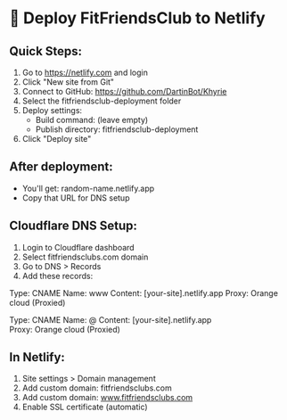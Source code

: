 # 🚀 Deploy FitFriendsClub to Netlify

## Quick Steps:
1. Go to https://netlify.com and login
2. Click "New site from Git"  
3. Connect to GitHub: https://github.com/DartinBot/Khyrie
4. Select the fitfriendsclub-deployment folder
5. Deploy settings:
   - Build command: (leave empty)
   - Publish directory: fitfriendsclub-deployment
6. Click "Deploy site"

## After deployment:
- You'll get: random-name.netlify.app
- Copy that URL for DNS setup

## Cloudflare DNS Setup:
1. Login to Cloudflare dashboard
2. Select fitfriendsclubs.com domain
3. Go to DNS > Records
4. Add these records:

Type: CNAME
Name: www
Content: [your-site].netlify.app
Proxy: Orange cloud (Proxied)

Type: CNAME
Name: @
Content: [your-site].netlify.app  
Proxy: Orange cloud (Proxied)

## In Netlify:
1. Site settings > Domain management
2. Add custom domain: fitfriendsclubs.com
3. Add custom domain: www.fitfriendsclubs.com
4. Enable SSL certificate (automatic)
